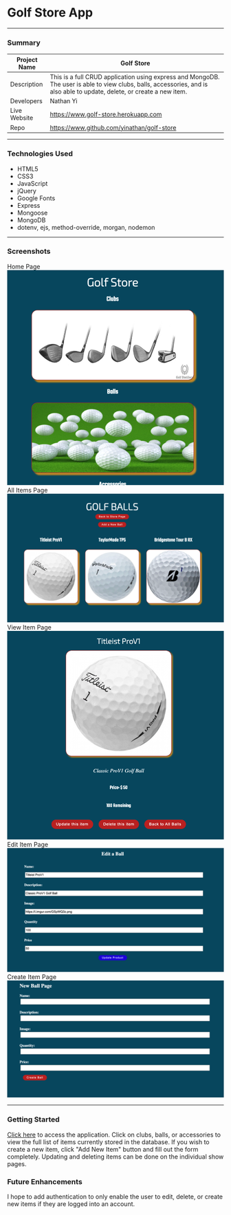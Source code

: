 # Golf Store App

---
### Summary


| Project Name  | Golf Store
|----------------|------------------|
| Description   | This is a full CRUD application using express and MongoDB. The user is able to view clubs, balls, accessories, and is also able to update, delete, or create a new item. 
| Developers | Nathan Yi|
| Live Website | https://www.golf-store.herokuapp.com|
| Repo | https://www.github.com/yinathan/golf-store|

---


### Technologies Used
+ HTML5
+ CSS3
+ JavaScript
+ jQuery
+ Google Fonts
+ Express
+ Mongoose
+ MongoDB
+ dotenv, ejs, method-override, morgan, nodemon

---

### Screenshots
Home Page
![Title](home.png)
All Items Page
![Index](index.png)
View Item Page
![Show](show.png)
Edit Item Page
![Edit](edit.png)
Create Item Page
![Create](new.png)



---

### Getting Started

[Click here](https://www.golf-store.herokuapp.com/) to access the application. Click on clubs, balls, or accessories to view the full list of items currently stored in the database. If you wish to create a new item, click "Add New Item" button and fill out the form completely. Updating and deleting items can be done on the individual show pages.

### Future Enhancements

I hope to add authentication to only enable the user to edit, delete, or create new items if they are logged into an account. 